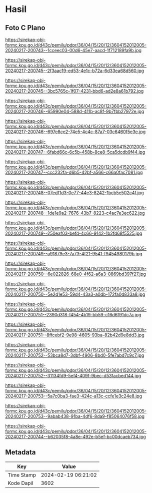 # Hasil

## Foto C Plano

https://sirekap-obj-formc.kpu.go.id/d43c/pemilu/pdpr/36/04/15/20/12/3604152012005-20240217-200743--1cceec03-00d6-45e7-aacd-1f712189fa9b.jpg

https://sirekap-obj-formc.kpu.go.id/d43c/pemilu/pdpr/36/04/15/20/12/3604152012005-20240217-200745--2f3aac19-ed53-4e1c-b72a-6d33ea68d560.jpg

https://sirekap-obj-formc.kpu.go.id/d43c/pemilu/pdpr/36/04/15/20/12/3604152012005-20240217-200745--3bc5765c-1f07-4231-bbd6-ad2e8a61b792.jpg

https://sirekap-obj-formc.kpu.go.id/d43c/pemilu/pdpr/36/04/15/20/12/3604152012005-20240217-200746--65990e04-588d-411b-ac8f-9b7fbb27972e.jpg

https://sirekap-obj-formc.kpu.go.id/d43c/pemilu/pdpr/36/04/15/20/12/3604152012005-20240217-200746--697e8ce2-74e5-4c4c-87a7-03c6460f5e3e.jpg

https://sirekap-obj-formc.kpu.go.id/d43c/pemilu/pdpr/36/04/15/20/12/3604152012005-20240217-200747--6fabd66c-6c5b-458b-8ce8-5ca5dcdb9f44.jpg

https://sirekap-obj-formc.kpu.go.id/d43c/pemilu/pdpr/36/04/15/20/12/3604152012005-20240217-200747--ccc232fa-d6b5-42bf-a566-c66a0fac7081.jpg

https://sirekap-obj-formc.kpu.go.id/d43c/pemilu/pdpr/36/04/15/20/12/3604152012005-20240217-200748--07edf1d3-0e77-44e3-8242-1bcb5e502c4f.jpg

https://sirekap-obj-formc.kpu.go.id/d43c/pemilu/pdpr/36/04/15/20/12/3604152012005-20240217-200748--1de1e9a2-7676-43b7-8223-c4ac7e3ec622.jpg

https://sirekap-obj-formc.kpu.go.id/d43c/pemilu/pdpr/36/04/15/20/12/3604152012005-20240217-200749--250eaf03-befd-4c66-9142-1b2fd68f5525.jpg

https://sirekap-obj-formc.kpu.go.id/d43c/pemilu/pdpr/36/04/15/20/12/3604152012005-20240217-200749--a91879e3-7a73-4f21-9541-f9454980179b.jpg

https://sirekap-obj-formc.kpu.go.id/d43c/pemilu/pdpr/36/04/15/20/12/3604152012005-20240217-200750--6e022826-68e0-4f62-a6a3-0869bd397f27.jpg

https://sirekap-obj-formc.kpu.go.id/d43c/pemilu/pdpr/36/04/15/20/12/3604152012005-20240217-200750--5e2d1e53-59d4-43a3-a0db-172fa0d833a8.jpg

https://sirekap-obj-formc.kpu.go.id/d43c/pemilu/pdpr/36/04/15/20/12/3604152012005-20240217-200751--2390d318-f454-4b19-bb59-c16d6f91dc7a.jpg

https://sirekap-obj-formc.kpu.go.id/d43c/pemilu/pdpr/36/04/15/20/12/3604152012005-20240217-200751--8ffcebf2-9e98-4605-93ba-82b42d9e8dd3.jpg

https://sirekap-obj-formc.kpu.go.id/d43c/pemilu/pdpr/36/04/15/20/12/3604152012005-20240217-200752--53bca8d7-3dbf-4906-8bd0-5fe7abd7c9c7.jpg

https://sirekap-obj-formc.kpu.go.id/d43c/pemilu/pdpr/36/04/15/20/12/3604152012005-20240217-200752--31134fd9-5ef4-409f-9bec-d53facbed144.jpg

https://sirekap-obj-formc.kpu.go.id/d43c/pemilu/pdpr/36/04/15/20/12/3604152012005-20240217-200753--5a7c0ba3-fae3-424c-a13c-ccfe1e3c24e8.jpg

https://sirekap-obj-formc.kpu.go.id/d43c/pemilu/pdpr/36/04/15/20/12/3604152012005-20240217-200753--9abab438-91ba-4df6-8da9-f85064076f58.jpg

https://sirekap-obj-formc.kpu.go.id/d43c/pemilu/pdpr/36/04/15/20/12/3604152012005-20240217-200744--b62035f8-4a8e-492e-b5ef-bc00dcaeb734.jpg


## Metadata

| Key        | Value               |
| ---------- | ------------------- |
| Time Stamp | 2024-02-19 06:21:02 |
| Kode Dapil | 3602                |



